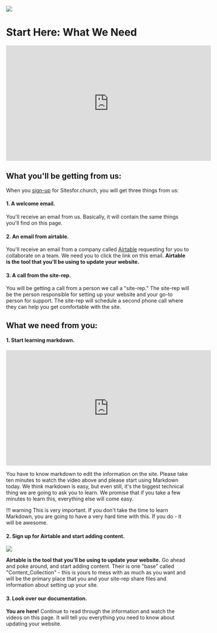 ![](https://dl.dropboxusercontent.com/u/47159282/start.jpg)

# Start Here: What We Need

<iframe width="560" height="315" src="https://www.youtube.com/embed/42am_kIbUKY" frameborder="0" allowfullscreen></iframe>

<br>

## What you'll be getting from us:

When you [sign-up](#) for Sitesfor.church, you will get three things from us:

#### 1. A welcome email.

You'll receive an email from us.  Basically, it will contain the same things you'll find on this page.


#### 2. An email from airtable.

You'll receive an email from a company called [Airtable](http://airtable.com) requesting for you to collaborate on a team.  We need you to click the link on this email.  **Airtable is the tool that you'll be using to update your website.** 

#### 3. A call from the site-rep.

You will be getting a call from a person we call a "site-rep."  The site-rep will be the person responsible for setting up your website and your go-to person for support.  The site-rep will schedule a second phone call where they can help you get comfortable with the site.

## What we need from you:

#### 1. Start learning markdown.

<iframe width="560" height="315" src="https://www.youtube.com/embed/gMWJ58iJhSo" frameborder="0" allowfullscreen></iframe>

<br>

You have to know markdown to edit the information on the site.  Please take ten minutes to watch the video above and please start using Markdown today.  We think markdown is easy, but even still, it's the biggest technical thing we are going to ask you to learn.  We promise that if you take a few minutes to learn this, everything else will come easy.  

!!! warning
    This is very important.  If you don't take the time to learn Markdown, you are going to have a very hard time with this.  If you do - it will be awesome.


#### 2. Sign up for Airtable and start adding content.

![](https://dl.dropboxusercontent.com/u/47159282/airtable.jpg)

**Airtable is the tool that you'll be using to update your website.** Go ahead and poke around, and start adding content.  Their is one "base" called "Content_Collection" - this is yours to mess with as much as you want and will be the primary place that you and your site-rep share files and information about setting up your site. 

#### 3. Look over our documentation.

**You are here!**  Continue to read through the information and watch the videos on this page.  It will tell you everything you need to know about updating your website.


